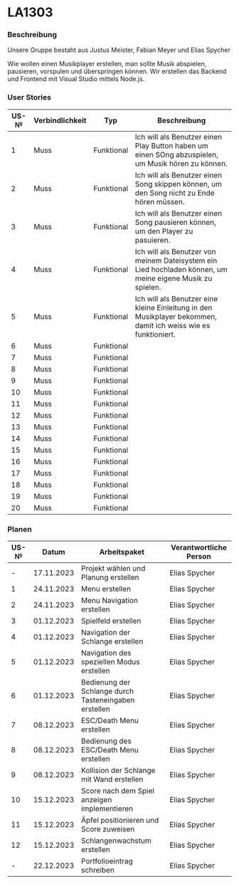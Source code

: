# LA1303

### Beschreibung

Unsere Gruppe bestaht aus Justus Meister, Fabian Meyer und Elias Spycher

Wie wollen einen Musikplayer erstellen, man sollte Musik abspielen, pausieren, vorspulen und überspringen können. Wir erstellen das Backend und Frontend mit Visual Studio mittels Node.js.

### User Stories

| US-№ | Verbindlichkeit | Typ  | Beschreibung                       |
| ---- | --------------- | ---- | ---------------------------------- |
| 1    |Muss             |Funktional|Ich will als Benutzer einen Play Button haben um einen SOng abzuspielen, um Musik hören zu können.|
| 2    |Muss             |Funktional|Ich will als Benutzer einen Song skippen können, um den Song nicht zu Ende hören müssen.|
| 3    |Muss             |Funktional|Ich will als Benutzer einen Song pausieren können, um den Player zu pasuieren.|
| 4    |Muss             |Funktional|Ich will als Benutzer von meinem Dateisystem ein Lied hochladen können, um meine eigene Musik zu spielen.|
| 5    |Muss             |Funktional|Ich will als Benutzer eine kleine Einleitung in den Musikplayer bekommen, damit ich weiss wie es funktioniert.|
| 6    |Muss             |Funktional||
| 7    |Muss             |Funktional||
| 8    |Muss             |Funktional||
| 9    |Muss             |Funktional||
| 10    |Muss             |Funktional||
| 11    |Muss             |Funktional||
| 12    |Muss             |Funktional||
| 13    |Muss             |Funktional||
| 14    |Muss             |Funktional||
| 15    |Muss             |Funktional||
| 16    |Muss             |Funktional||
| 17    |Muss             |Funktional||
| 18    |Muss             |Funktional||
| 19    |Muss             |Funktional||
| 20    |Muss             |Funktional||

### Planen

| US-№ | Datum           | Arbeitspaket  | Verantwortliche Person                       |
| ---- | --------------- | ---- | ---------------------------------- |
| -    | 17.11.2023           |Projekt wählen und Planung erstellen| Elias Spycher |
| 1    | 24.11.2023           |Menu erstellen | Elias Spycher |
| 2    | 24.11.2023           |Menu Navigation erstellen | Elias Spycher |
| 3    | 01.12.2023           |Spielfeld erstellen| Elias Spycher |
| 4    | 01.12.2023           |Navigation der Schlange erstellen  | Elias Spycher |
| 5    | 01.12.2023           |Navigation des speziellen Modus erstellen  | Elias Spycher |
| 6    | 01.12.2023           |Bedienung der Schlange durch Tasteneingaben erstellen  | Elias Spycher |
| 7    | 08.12.2023           |ESC/Death Menu erstellen  | Elias Spycher |
| 8    | 08.12.2023           |Bedienung des ESC/Death Menu erstellen| Elias Spycher |
| 9    | 08.12.2023           |Kollision der Schlange mit Wand erstellen| Elias Spycher |
| 10    | 15.12.2023           |Score nach dem Spiel anzeigen implementieren| Elias Spycher |
| 11    | 15.12.2023           |Äpfel positionieren und Score zuweisen| Elias Spycher |
| 12    | 15.12.2023           |Schlangenwachstum erstellen| Elias Spycher |
| -    | 22.12.2023           |Portfolioeintrag schreiben| Elias Spycher |
